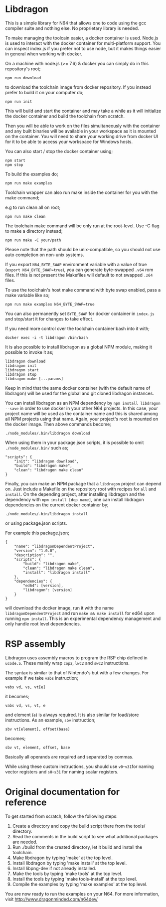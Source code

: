 # Libdragon

This is a simple library for N64 that allows one to code using the gcc compiler suite and nothing else. No proprietary library is needed.

To make managing the toolcain easier, a docker container is used. Node.js is used to interact with the docker container for multi-platform support. You can inspect index.js if you prefer not to use node, but it makes things easier in general when working with docker.

On a machine with node.js (>= 7.6) & docker you can simply do in this repository's root;

    npm run download

to download the toolchain image from docker repository. If you instead prefer to build it on your computer do;

    npm run init

This will build and start the container and may take a while as it will initialize the docker container and build the toolchain from scratch.

Then you will be able to work on the files simultaneously with the container and any built binaries will be available in your workspace as it is mounted on the container.
You will need to share your working drive from docker UI for it to be able to access your workspace for Windows hosts.

You can also start / stop the docker container using;

    npm start
    npm stop

To build the examples do;

    npm run make examples

Toolchain wrapper can also run make inside the container for you with the make command;

e.g to run clean all on root;

    npm run make clean

The toolchain make command will be only run at the root-level. Use -C flag to make a directory instead;

    npm run make -C your/path

Please note that the path should be unix-compatible, so you should not use auto completion on non-unix systems.

If you export `N64_BYTE_SWAP` environment variable with a value of true (`export N64_BYTE_SWAP=true`), you can generate byte-swapped `.v64` rom files. If this is not present the Makefiles will default to not swapped `.z64` files.

To use the toolchain's host make command with byte swap enabled, pass a make variable like so;

    npm run make examples N64_BYTE_SWAP=true

You can also permanently set `BYTE_SWAP` for docker container in `index.js` and stop/start it for changes to take effect.

If you need more control over the toolchain container bash into it with;

    docker exec -i -t libdragon /bin/bash

It is also possible to install libdragon as a global NPM module, making it possible to invoke it as;

    libdragon download
    libdragon init
    libdragon start
    libdragon stop
    libdragon make [...params]

Keep in mind that the same docker container (with the default name of libdragon) will be used for the global and git cloned libdragon instances.

You can install libdragon as an NPM dependency by `npm install libdragon --save` in order to use docker in your other N64 projects. In this case, your project name will be used as the container name and this is shared among all NPM projects using that name. Again, your project's root is mounted on the docker image. Then above commands become;

    ./node_modules/.bin/libdragon download

When using them in your package.json scripts, it is possible to omit `./node_modules/.bin/` such as;

    "scripts": {
        "init": "libdragon download",
        "build": "libdragon make",
        "clean": "libdragon make clean"
    }

Finally, you can make an NPM package that a `libdragon` project can depend on. Just include a Makefile on the repository root with recipes for `all` and `install`. On the depending project, after installing libdragon and the dependency with `npm install [dep name]`, one can install libdragon dependencies on the current docker container by;

    ./node_modules/.bin/libdragon install

or using package.json scripts.

For example this package.json;

    {
        "name": "libdragonDependentProject",
        "version": "1.0.0",
        "description": "",
        "scripts": {
            "build": "libdragon make",
            "clean": "libdragon make clean",
            "install": "libdragon install"
        },
        "dependencies": {
            "ed64": [version],
            "libdragon": [version]
        }
    }

will download the docker image, run it with the name `libdragonDependentProject` and run `make && make install` for ed64 upon running `npm install`. This is an experimental dependency management and only handle root level dependencies.

# RSP assembly

Libdragon uses assembly macros to program the RSP chip defined in `ucode.S`. These mainly wrap `cop2`, `lwc2` and `swc2` instructions.

The syntax is similar to that of Nintendo's but with a few changes. For example if we take `vabs` instruction;

    vabs vd, vs, vt[e]

it becomes;

    vabs vd, vs, vt, e

and element (`e`) is always required. It is also similar for load/store instructions. As an example, `sbv` instruction;

    sbv vt[element], offset(base)

becomes;

    sbv vt, element, offset, base

Basically all operands are required and separated by commas.

While using these custom instructions, you should use `v0`-`v31`for naming vector registers and `s0`-`s31` for naming scalar registers.

# Original documentation for reference

To get started from scratch, follow the following steps:

1. Create a directory and copy the build script there from the tools/ directory.
2. Read the comments in the build script to see what additional packages are needed.
3. Run ./build from the created directory, let it build and install the toolchain.
4. Make libdragon by typing 'make' at the top level.
5. Install libdragon by typing 'make install' at the top level.
6. Install libpng-dev if not already installed.
7. Make the tools by typing 'make tools' at the top level.
8. Install the tools by typing 'make tools-install' at the top level.
9. Compile the examples by typing 'make examples' at the top level.

You are now ready to run the examples on your N64.
For more information, visit http://www.dragonminded.com/n64dev/
